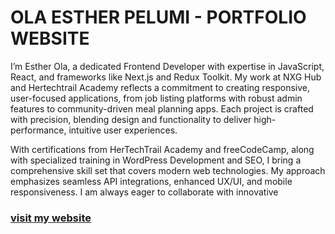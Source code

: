 # OLA ESTHER PELUMI - PORTFOLIO WEBSITE

I’m Esther Ola, a dedicated Frontend Developer with expertise in JavaScript, React, and frameworks like Next.js and Redux Toolkit. My work at NXG Hub and Hertechtrail Academy reflects a commitment to creating responsive, user-focused applications, from job listing platforms with robust admin features to community-driven meal planning apps. Each project is crafted with precision, blending design and functionality to deliver high-performance, intuitive user experiences.

With certifications from HerTechTrail Academy and freeCodeCamp, along with specialized training in WordPress Development and SEO, I bring a comprehensive skill set that covers modern web technologies. My approach emphasizes seamless API integrations, enhanced UX/UI, and mobile responsiveness. I am always eager to collaborate with innovative 

### [visit my website](https://myportfolio-website-two.vercel.app/)
